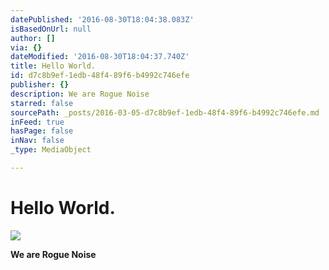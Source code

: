 ```yaml
---
datePublished: '2016-08-30T18:04:38.083Z'
isBasedOnUrl: null
author: []
via: {}
dateModified: '2016-08-30T18:04:37.740Z'
title: Hello World.
id: d7c8b9ef-1edb-48f4-89f6-b4992c746efe
publisher: {}
description: We are Rogue Noise
starred: false
sourcePath: _posts/2016-03-05-d7c8b9ef-1edb-48f4-89f6-b4992c746efe.md
inFeed: true
hasPage: false
inNav: false
_type: MediaObject

---
```

# Hello World.
![](https://the-grid-user-content.s3-us-west-2.amazonaws.com/5492c855-16a1-411d-a5d3-d24b85c07684.gif)

**We are Rogue Noise**